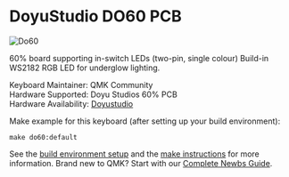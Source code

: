 # DoyuStudio DO60 PCB

![Do60](https://i.imgur.com/LFVWdlwh.jpeg)

60% board supporting in-switch LEDs (two-pin, single colour)
Build-in WS2182 RGB LED for underglow lighting.

Keyboard Maintainer: QMK Community  
Hardware Supported: Doyu Studios 60% PCB  
Hardware Availability: [Doyustudio](https://shopkey.doyustudio.com/001pcb60)  

Make example for this keyboard (after setting up your build environment):

    make do60:default

See the [build environment setup](https://docs.qmk.fm/#/getting_started_build_tools) and the [make instructions](https://docs.qmk.fm/#/getting_started_make_guide) for more information. Brand new to QMK? Start with our [Complete Newbs Guide](https://docs.qmk.fm/#/newbs).